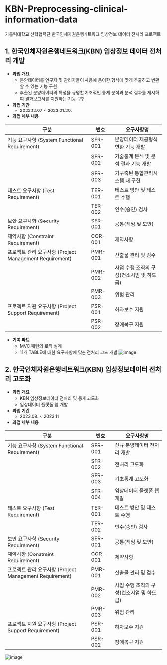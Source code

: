# KBN-Preprocessing-clinical-information-data

가톨릭대학교 산학협력단 한국인체자원은행네트워크 임상정보 데이터 전처리 프로젝트


## 1. 한국인체자원은행네트워크(KBN) 임상정보 데이터 전처리 개발
* **과업 개요**
  * 분양데이터를 연구자 및 관리자들이 사용에 용이한 형식에 맞게 추출하고 변환할 수 있는 기능 구현
  * 추출된 분양데이터의 특성을 규명할 기초적인 통계 분석과 분석 결과를 제시하여 결과보고서를 지원하는 기능 구현
* **과업 기간**
  * 2022.12.07 ~ 2023.01.20.
* **과업 세부 내용**

| 구분 | 번호 | 요구사항명 |
|------|------|------------|
| 기능 요구사항 (System Functional Requirement) | SFR-001 | 분양데이터 제공형식 변환 기능 개발 |
| | SFR-002 | 기술통계 분석 및 분석 결과 기능 개발 |
| | SFR-003 | 기구축된 통합관리시스템 내 구현 |
| 테스트 요구사항 (Test Requirement) | TER-001 | 테스트 방안 및 테스트 수행 |
| | TER-002 | 인수(승인) 검사 |
| 보안 요구사항 (Security Requirement) | SER-001 | 공통(책임 및 보안) |
| 제약사항 (Constraint Requirement) | COR-001 | 제약사항 |
| 프로젝트 관리 요구사항 (Project Management Requirement) | PMR-001 | 산출물 관리 및 검수 |
| | PMR-002 | 사업 수행 조직의 구성(컨소시엄 및 하도급) |
| | PMR-003 | 위험 관리 |
| 프로젝트 지원 요구사항 (Project Support Requirement) | PSR-001 | 하자보수 지원 |
| | PSR-002 | 장애복구 지원 |

* **기여 파트**
  * MVC 패턴의 로직 설계
  * 11개 TABLE에 대한 요구사항에 맞춘 전처리 코드 개발
![image](https://github.com/helperjby/Project-KBN-Preprocessing-clinical-information-data/assets/69462995/3c6e6d0b-fd69-44b5-a776-fe7faca659d3)

## 2. 한국인체자원은행네트워크(KBN) 임상정보데이터 전처리 고도화
* **과업 개요**
  * KBN 임상정보데이터 전처리 및 통계 고도화
  * 임상데이터 플랫폼 웹 개발
* **과업 기간**
  * 2023.08. ~ 2023.11
* **과업 세부 내용**

| 구분 | 번호 | 요구사항명 |
|------|------|------------|
| 기능 요구사항 (System Functional Requirement) | SFR-001 | 신규 분양데이터 전처리 개발 |
| | SFR-002 | 전처리 고도화 |
| | SFR-003 | 기초통계 고도화 |
| | SFR-004 | 임상데이터 플랫폼 웹 개발 |
| 테스트 요구사항 (Test Requirement) | TER-001 | 테스트 방안 및 테스트 수행 |
| | TER-002 | 인수(승인) 검사 |
| 보안 요구사항 (Security Requirement) | SER-001 | 공통(책임 및 보안) |
| 제약사항 (Constraint Requirement) | COR-001 | 제약사항 |
| 프로젝트 관리 요구사항 (Project Management Requirement) | PMR-001 | 산출물 관리 및 검수 |
| | PMR-002 | 사업 수행 조직의 구성(컨소시엄 및 하도급) |
| | PMR-003 | 위험 관리 |
| 프로젝트 지원 요구사항 (Project Support Requirement) | PSR-001 | 하자보수 지원 |
| | PSR-002 | 장애복구 지원 |

![image](https://github.com/helperjby/Project-KBN-Preprocessing-clinical-information-data/assets/69462995/5db3b6b5-6237-4fe2-b9da-881a62bb0710)
